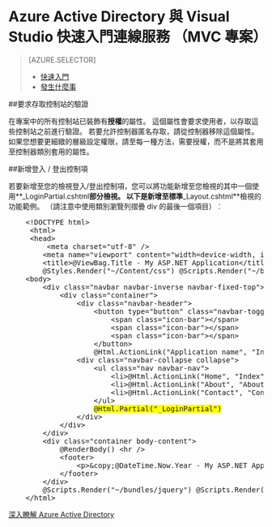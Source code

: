 <properties 
    pageTitle="Azure Active Directory 與連線的 Visual Studio 服務 （MVC 專案） 的 [快速入門 |Microsoft Azure" 
    description="如何開始使用 MVC 專案中的 Azure Active Directory 連線到或建立使用 Visual Studio Azure AD 連線服務之後" 
    services="active-directory" 
    documentationCenter="" 
    authors="TomArcher" 
    manager="douge" 
    editor=""/>
  
<tags 
    ms.service="active-directory" 
    ms.workload="web" 
    ms.tgt_pltfrm="vs-getting-started" 
    ms.devlang="na" 
    ms.topic="article" 
    ms.date="08/15/2016" 
    ms.author="tarcher"/>

# <a name="getting-started-with-azure-active-directory-and-visual-studio-connected-services-mvc-projects"></a>Azure Active Directory 與 Visual Studio 快速入門連線服務 （MVC 專案）

> [AZURE.SELECTOR]
> - [快速入門](vs-active-directory-dotnet-getting-started.md)
> - [發生什麼事](vs-active-directory-dotnet-what-happened.md)
 
##<a name="requiring-authentication-to-access-controllers"></a>要求存取控制站的驗證 

在專案中的所有控制站已裝飾有**授權**的屬性。 這個屬性會要求使用者，以存取這些控制站之前進行驗證。 若要允許控制器匿名存取，請從控制器移除這個屬性。 如果您想要更細緻的層級設定權限，請至每一種方法，需要授權，而不是將其套用至控制器類別套用的屬性。
 
##<a name="adding-signin--signout-controls"></a>新增登入 / 登出控制項 

若要新增至您的檢視登入/登出控制項，您可以將功能新增至您檢視的其中一個使用**_LoginPartial.cshtml**部分檢視。 以下是新增至標準**_Layout.cshtml**檢視的功能範例。 （請注意中使用類別瀏覽列摺疊 div 的最後一個項目）︰

<pre>
    &lt;!DOCTYPE html&gt; 
     &lt;html&gt; 
     &lt;head&gt; 
         &lt;meta charset="utf-8" /&gt; 
        &lt;meta name="viewport" content="width=device-width, initial-scale=1.0"&gt; 
        &lt;title&gt;@ViewBag.Title - My ASP.NET Application&lt;/title&gt; 
        @Styles.Render("~/Content/css") @Scripts.Render("~/bundles/modernizr") &lt;/head&gt; 
    &lt;body&gt; 
        &lt;div class="navbar navbar-inverse navbar-fixed-top"&gt; 
            &lt;div class="container"&gt; 
                &lt;div class="navbar-header"&gt; 
                    &lt;button type="button" class="navbar-toggle" data-toggle="collapse" data-target=".navbar-collapse"&gt; 
                        &lt;span class="icon-bar"&gt;&lt;/span&gt; 
                        &lt;span class="icon-bar"&gt;&lt;/span&gt; 
                        &lt;span class="icon-bar"&gt;&lt;/span&gt; 
                    &lt;/button&gt; 
                    @Html.ActionLink("Application name", "Index", "Home", new { area = "" }, new { @class = "navbar-brand" }) &lt;/div&gt; 
                &lt;div class="navbar-collapse collapse"&gt; 
                    &lt;ul class="nav navbar-nav"&gt; 
                        &lt;li&gt;@Html.ActionLink("Home", "Index", "Home")&lt;/li&gt; 
                        &lt;li&gt;@Html.ActionLink("About", "About", "Home")&lt;/li&gt; 
                        &lt;li&gt;@Html.ActionLink("Contact", "Contact", "Home")&lt;/li&gt; 
                    &lt;/ul&gt; 
                    <span style="background-color:yellow">@Html.Partial("_LoginPartial")</span> 
                &lt;/div&gt; 
            &lt;/div&gt; 
        &lt;/div&gt; 
        &lt;div class="container body-content"&gt; 
            @RenderBody() &lt;hr /&gt; 
            &lt;footer&gt; 
                &lt;p&gt;&amp;copy;@DateTime.Now.Year - My ASP.NET Application&lt;/p&gt; 
            &lt;/footer&gt; 
        &lt;/div&gt; 
        @Scripts.Render("~/bundles/jquery") @Scripts.Render("~/bundles/bootstrap") @RenderSection("scripts", required: false) &lt;/body&gt; 
    &lt;/html&gt;
</pre>

[深入瞭解 Azure Active Directory](https://azure.microsoft.com/services/active-directory/) 

